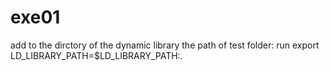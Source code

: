 # exe01
add to the dirctory of the dynamic library the path of test folder: 
run export LD_LIBRARY_PATH=$LD_LIBRARY_PATH:.
